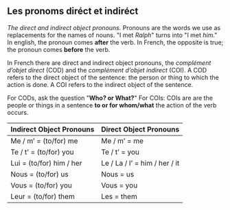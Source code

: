 ## **Les pronoms diréct et indiréct**

*The direct and indirect object pronouns.*
Pronouns are the words we use as replacements for the names of nouns. "I met *Ralph*" turns into "I met *him*." In english, the pronoun comes **after** the verb. In French, the opposite is true; the pronoun comes **before** the verb.

In French there are direct and indirect object pronouns, the *complément d’objet direct* (COD) and the *complément d’objet indirect* (COI). A COD refers to the direct object of the sentence: the person or thing to which the action is done. A COI refers to the indirect object of the sentence.

For CODs, ask the question "**Who? or What?**"
For COIs: COIs are are the people or things in a sentence **to or for whom/what** the action of the verb occurs.

|Indirect Object Pronouns | Direct Object Pronouns |
|--|--|
|Me / m’ = (to/for) me | Me / m’ = me|
|Te / t’ = (to/for) you|Te / t’ = you|
|Lui = (to/for) him / her|Le / La / l’ = him / her / it|
|Nous = (to/for) us|Nous = us|
|Vous = (to/for) you|Vous = you|
|Leur = (to/for) them|Les = them|
